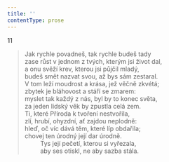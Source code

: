 ```yaml
---
title: ''
contentType: prose
---
```


11

> Jak rychle povadneš, tak rychle budeš tady  
> zase růst v jednom z tvých, kterým jsi život dal,  
> a onu svěží krev, kterou jsi půjčil mladý,  
> budeš smět nazvat svou, až bys sám zestaral.  
> V tom leží moudrost a krása, jež věčně zkvétá;  
> zbytek je bláhovost a stáří se zmarem:  
> myslet tak každý z nás, byl by to konec světa,  
> za jeden lidský věk by zpustla celá zem.  
> Ti, které Příroda k tvoření nestvořila,  
> zlí, hrubí, ohyzdní, ať zajdou neplodně:  
> hleď, oč víc dává těm, které líp obdařila;  
> chovej ten úrodný její dar úrodně.  
>          Tys její pečetí, kterou si vyřezala,  
>          aby ses otiskl, ne aby sazba stála.
